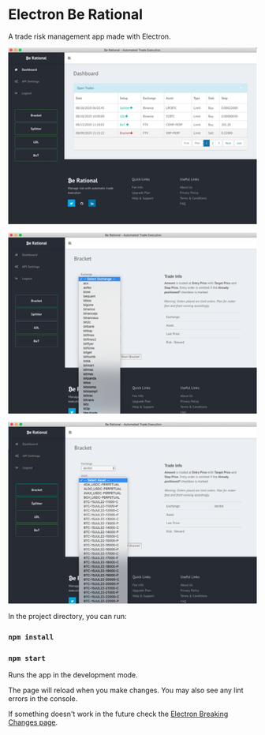 
# Electron Be Rational

A trade risk management app made with Electron.

![Dashboard](/renderer/images/berational.png)

![Select Exchange](/renderer/images/berational-exch.png)

![Select Asset](/renderer/images/berational-asset.png)

In the project directory, you can run:

### `npm install`
### `npm start`

Runs the app in the development mode.

The page will reload when you make changes.
You may also see any lint errors in the console.

If something doesn't work in the future check the [Electron Breaking Changes page](https://github.com/electron/electron/blob/master/docs/api/breaking-changes.md).
